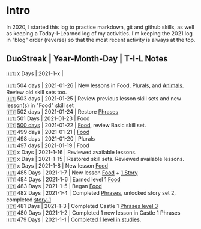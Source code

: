 # Intro
In 2020, I started this log to practice markdown, git and github skills, as well as keeping a Today-I-Learned log of my activities. I'm keeping the 2021 log in "blog" order (reverse) so that the most recent activity is always at the top. 


## DuoStreak | Year-Month-Day | T-I-L Notes 

:it: x Days | 2021-1-x |<br>



:it: 504 days | 2021-01-26 | New lessons in Food, Plurals, and [Animals](https://github.com/EO4wellness/T-I-L/blob/main/polyglot/italiano/castle-1/Animals.md). Review old skill sets too. <br>
:it: 503 days | 2021-01-25 | Review previous lesson skill sets and new lesson(s) in "Food" skill set<br>
:it: 502 days | 2021-01-24 | Restore [Phrases](https://github.com/EO4wellness/T-I-L/blob/main/polyglot/italiano/castle-1/Phrases.md)<br>
:it: 501 Days | 2021-01-23 | Food <br>
:it: [500 days](https://github.com/EO4wellness/T-I-L/blob/main/polyglot/images/2021-01-22-earned500-days-of-study-duolingo.jpg) | 2021-01-22  | [Food](https://github.com/EO4wellness/T-I-L/blob/main/polyglot/italiano/castle-1/Food.md#2021-01-22-study-session), review Basic skill set.<br> 
:it: 499 days | 2021-01-21  | [Food](https://github.com/EO4wellness/T-I-L/blob/main/polyglot/italiano/castle-1/Food.md#2021-01-21)<br>
:it: 498 days | 2021-01-20 | Plurals <br>
:it: 497 days | 2021-01-19 | Food<br>
:it: x Days | 2021-1-16 | Reviewed available lessons.<br>
:it: x Days | 2021-1-15 | Restored skill sets. Reviewed available lessons.<br>
:it: x Days | 2021-1-8 | New lesson [Food](https://github.com/EO4wellness/T-I-L/blob/main/polyglot/italiano/castle-1/Food.md)<br>
:it: 485 Days | 2021-1-7 | New lesson [Food](https://github.com/EO4wellness/T-I-L/blob/main/polyglot/italiano/castle-1/Food.md#practice-session-1-2021-01-07) + [1 Story](https://github.com/EO4wellness/T-I-L/blob/main/polyglot/italiano/castle-1/story-set1-un-appuntamento.md)<br>
:it: 484 Days | 2021-1-6 | Earned level 1 [Food](https://github.com/EO4wellness/T-I-L/blob/main/polyglot/italiano/castle-1/Food.md)<br>
:it: 483 Days | 2021-1-5 | Began [Food](https://github.com/EO4wellness/T-I-L/blob/main/polyglot/italiano/castle-1/Food.md)<br>
:it: 482 Days | 2021-1-4 | Completed [Phrases](https://github.com/EO4wellness/T-I-L/blob/main/polyglot/italiano/castle-1/Phrases.md), unlocked story set 2, completed [story-1](https://github.com/EO4wellness/T-I-L/blob/main/polyglot/italiano/castle-1/story-set1-buongiorno.md)<br>
:it: 481 Days | 2021-1-3 |  Completed Castle 1 [Phrases level 3](https://github.com/EO4wellness/T-I-L/blob/main/polyglot/italiano/castle-1/2021-01-03_earned-level4-castle1-phrases.jpg)<br>
:it: 480 Days | 2021-1-2 |  Completed 1 new lesson in Castle 1 Phrases  <br>
:it: 479 Days | 2021-1-1 |  [Completed 1 level in studies](https://github.com/EO4wellness/T-I-L/blob/main/polyglot/italiano/castle-1/2021-01-01-level2-greetings.jpg). <br>
